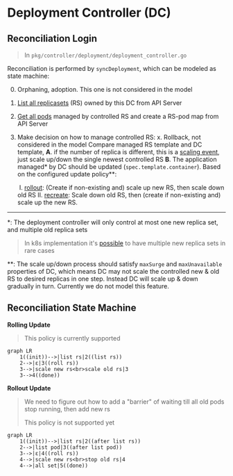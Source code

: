 # Deployment Controller (DC)

## Reconciliation Login

> In `pkg/controller/deployment/deployment_controller.go`

Reconciliation is performed by `syncDeployment`, which can be modeled as state machine:

0. Orphaning, adoption. This one is not considered in the model

1. [List all replicasets](https://github.com/kubernetes/kubernetes/blob/cdc807a9e849b651fb48c962cc18e25d39ec5edf/pkg/controller/deployment/deployment_controller.go#L629) (RS) owned by this DC from API Server

2. [Get all pods](https://github.com/kubernetes/kubernetes/blob/cdc807a9e849b651fb48c962cc18e25d39ec5edf/pkg/controller/deployment/deployment_controller.go#L638) managed by controlled RS and create a RS-pod map from API Server

3. Make decision on how to manage controlled RS:
   x. Rollback, not considered in the model
   Compare managed RS template and DC template,
   **A**. if the number of replica is different, this is a [scaling event](https://github.com/kubernetes/kubernetes/blob/cdc807a9e849b651fb48c962cc18e25d39ec5edf/pkg/controller/deployment/deployment_controller.go#L665), just scale up/down the single newest controlled RS
   **B**. The application managed* by DC should be updated (`spec.template.container`). Based on the configured update policy**:

   ​	I. [rollout](https://github.com/kubernetes/kubernetes/blob/cdc807a9e849b651fb48c962cc18e25d39ec5edf/pkg/controller/deployment/rolling.go#L31): (Create if non-existing and) scale up new RS, then scale down old RS
   ​	II. [recreate](https://github.com/kubernetes/kubernetes/blob/cdc807a9e849b651fb48c962cc18e25d39ec5edf/pkg/controller/deployment/recreate.go#L29): Scale down old RS, then (create if non-existing and) scale up the new RS.

---

*: The deployment controller will only control at most one new replica set, and multiple old replica sets

> In k8s implementation it's [possible](https://github.com/kubernetes/kubernetes/blob/cdc807a9e849b651fb48c962cc18e25d39ec5edf/pkg/controller/deployment/util/deployment_util.go#L633-L634) to have multiple new replica sets in rare cases

**: The scale up/down process should satisfy `maxSurge` and `maxUnavailable` properties of DC, which means DC may not scale the controlled new & old RS to desired replicas in one step. Instead DC will scale up & down gradually in turn. Currently we do not model this feature.

## Reconciliation State Machine

**Rolling Update**

> This policy is currently supported

```mermaid
graph LR
	1((init))-->|list rs|2((list rs))
	2-->|ε|3((roll rs))
	3-->|scale new rs<br>scale old rs|3
	3-->4((done))
```

**Rollout Update**

> We need to figure out how to add a "barrier" of waiting till all old pods stop running, then add new rs
>
> This policy is not supported yet

```mermaid
graph LR
	1((init))-->|list rs|2((after list rs))
	2-->|list pod|3((after list pod))
	3-->|ε|4((roll rs))
	4-->|scale new rs<br>stop old rs|4
	4-->|all set|5((done))
```

